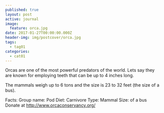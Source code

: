 ```yaml
---
published: true
layout: post
active: journal
image:
  feature: orca.jpg
date: 2017-01-27T00:00:00.000Z
header-img: img/postcover/orca.jpg
tags:
  - tag01
categories:
  - cat01
---
```

Orcas are one of the most powerful predators of the world.  Lets say they are known for employing teeth that can be up to 4 inches long.

The mammals weigh up to 6 tons and the size is 23 to 32 feet (the size of a bus).

Facts:  Group name: Pod
Diet: Carnivore
Type: Mammal
Size:  of a bus
Donate at <http://www.orcaconservancy.org/>